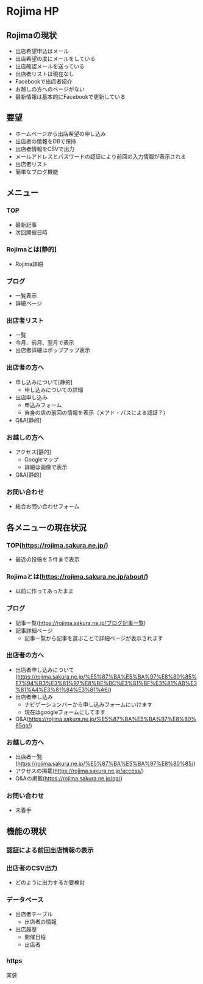 # Rojima HP

## Rojimaの現状
- 出店希望申込はメール
- 出店希望の度にメールをしている
- 出店確認メールを送っている
- 出店者リストは現在なし
- Facebookで出店者紹介
- お越しの方へのページがない
- 最新情報は基本的にFacebookで更新している

## 要望
- ホームページから出店希望の申し込み
- 出店者の情報をDBで保持
- 出店者情報をCSVで出力
- メールアドレスとパスワードの認証により前回の入力情報が表示される
- 出店者リスト
- 簡単なブログ機能

## メニュー
### TOP
- 最新記事
- 次回開催日時

### Rojimaとは[静的]
- Rojima詳細

### ブログ
- 一覧表示
- 詳細ページ
### 出店者リスト
- 一覧
- 今月、前月、翌月で表示
- 出店者詳細はポップアップ表示

### 出店者の方へ
- 申し込みについて[静的]
	- 申し込みについての詳細
- 出店申し込み
	- 申込みフォーム
	- 自身の店の前回の情報を表示（メアド・パスによる認証？）
- Q&A[静的]

### お越しの方へ
- アクセス[静的]
	- Googleマップ
	- 詳細は画像で表示
- Q&A[静的]

### お問い合わせ
- 総合お問い合わせフォーム

## 各メニューの現在状況
### TOP(https://rojima.sakura.ne.jp/)
- 最近の投稿を５件まで表示

### Rojimaとは(https://rojima.sakura.ne.jp/about/)
- 以前に作ってあったまま

### ブログ
- 記事一覧(https://rojima.sakura.ne.jp/ブログ記事一覧)
- 記事詳細ページ
	- 記事一覧から記事を選ぶことで詳細ページが表示されます

### 出店者の方へ
- 出店者申し込みについて(https://rojima.sakura.ne.jp/%E5%87%BA%E5%BA%97%E8%80%85%E7%94%B3%E3%81%97%E8%BE%BC%E3%81%BF%E3%81%AB%E3%81%A4%E3%81%84%E3%81%A6/)
- 出店者申し込み
	- ナビゲーションバーから申し込みフォームにいけます
	- 現在はgoogleフォームにしてます
- Q&A(https://rojima.sakura.ne.jp/%E5%87%BA%E5%BA%97%E8%80%85qa/)

### お越しの方へ
- 出店者一覧(https://rojima.sakura.ne.jp/%E5%87%BA%E5%BA%97%E8%80%85/)
- アクセスの掲載(https://rojima.sakura.ne.jp/access/)
- Q&Aの掲載(https://rojima.sakura.ne.jp/qa/)

### お問い合わせ
- 未着手

## 機能の現状
### 認証による前回出店情報の表示
### 出店者のCSV出力
- どのように出力するか要検討
### データベース
- 出店者テーブル
	- 出店者の情報
- 出店履歴
	- 開催日程
	- 出店者
### https
実装



